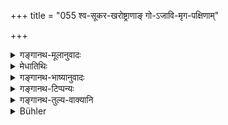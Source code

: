 +++
title = "055 श्व-सूकर-खरोष्ट्राणाङ् गो-ऽजावि-मृग-पक्षिणाम्"

+++

<details><summary>गङ्गानथ-मूलानुवादः</summary>

He who kills a Brāhmaṇa enters the womb of a dog, a pig, an ass, a camel, a cow, a goat, a sheep, a deer or a bird, or that of a Caṇḍāla or a Pukkasa.—(55)
</details>

<details><summary>मेधातिथिः</summary>

(अग्रिमे श्लोके व्याख्यातम्।)
</details>

<details><summary>गङ्गानथ-भाष्यानुवादः</summary>

\[The *Bhāṣya* has nothing to say on this.\]
</details>

<details><summary>गङ्गानथ-टिप्पन्यः</summary>

This verse is quoted in *Madanapārijāta* (p. 700);—and in *Mitākṣarā* (3.208).
</details>

<details><summary>गङ्गानथ-तुल्य-वाक्यानि</summary>

**(verses 12.53-59)**

See Comparative notes for [Verse 12.53].
</details>

<details><summary>Bühler</summary>

055	The slayer of a Brahmana enters the womb of a dog, a pig, an ass, a camel, a cow, a goat, a sheep, a deer, a bird, a Kandala, and a Pukkasa.
</details>
